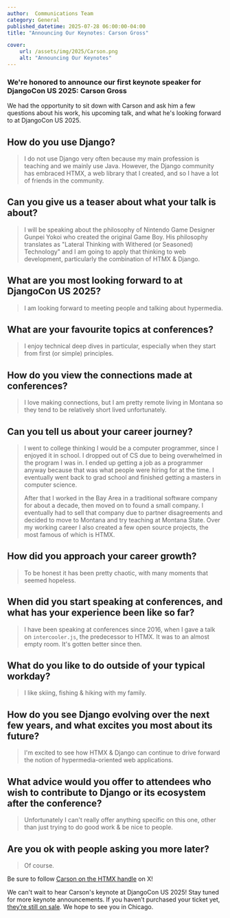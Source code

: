 ```yaml
---
author:  Communications Team
category: General
published_datetime: 2025-07-28 06:00:00-04:00 
title: "Announcing Our Keynotes: Carson Gross"

cover:
    url: /assets/img/2025/Carson.png
    alt: "Announcing Our Keynotes"
---
```


### We're honored to announce our first keynote speaker for DjangoCon US 2025: Carson Gross

We had the opportunity to sit down with Carson and ask him a few questions about his work, his upcoming talk, and what he's looking forward to at DjangoCon US 2025.

## How do you use Django?

> I do not use Django very often because my main profession is teaching and we mainly use Java. However, the Django community has embraced HTMX, a web library that I created, and so I have a lot of friends in the community.

## Can you give us a teaser about what your talk is about?

> I will be speaking about the philosophy of Nintendo Game Designer Gunpei Yokoi who created the original Game Boy.  His philosophy translates as "Lateral Thinking with Withered (or Seasoned) Technology" and I am going to apply that thinking to web development, particularly the combination of HTMX & Django.

## What are you most looking forward to at DjangoCon US 2025?

> I am looking forward to meeting people and talking about hypermedia.

## What are your favourite topics at conferences?

> I enjoy technical deep dives in particular, especially when they start from first (or simple) principles.

## How do you view the connections made at conferences?

> I love making connections, but I am pretty remote living in Montana so they tend to be relatively short lived unfortunately.

## Can you tell us about your career journey?

> I went to college thinking I would be a computer programmer, since I enjoyed it in school.  I dropped out of CS due to being overwhelmed in the program I was in.  I ended up getting a job as a programmer anyway because that was what people were hiring for at the time.  I eventually went back to grad school and finished getting a masters in computer science.
>
> After that I worked in the Bay Area in a traditional software company for about a decade, then moved on to found a small company.  I eventually had to sell that company due to partner disagreements and decided to move to Montana and try teaching at Montana State.  Over my working career I also created a few open source projects, the most famous of which is HTMX.

## How did you approach your career growth?

> To be honest it has been pretty chaotic, with many moments that seemed hopeless.

## When did you start speaking at conferences, and what has your experience been like so far?

> I have been speaking at conferences since 2016, when I gave a talk on ``` intercooler.js ```, the predecessor to HTMX.  It was to an almost empty room.  It's gotten better since then.

## What do you like to do outside of your typical workday?

> I like skiing, fishing & hiking with my family.

## How do you see Django evolving over the next few years, and what excites you most about its future?

> I'm excited to see how HTMX & Django can continue to drive forward the notion of hypermedia-oriented web applications.

## What advice would you offer to attendees who wish to contribute to Django or its ecosystem after the conference?

> Unfortunately I can't really offer anything specific on this one, other than just trying to do good work & be nice to people.

## Are you ok with people asking you more later?

> Of course.

Be sure to follow [Carson on the HTMX handle](https://x.com/htmx_org) on X!

We can't wait to hear Carson's keynote at DjangoCon US 2025! Stay tuned for more keynote announcements. If you haven’t purchased your ticket yet, [they’re still on sale](https://ti.to/defna/djangocon-us-2025).
We hope to see you in Chicago.
